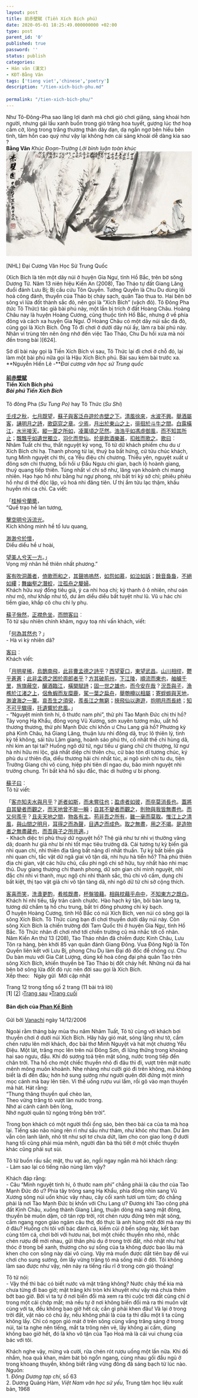 ```yaml
---
layout: post
title: 前赤壁賦 (Tiền Xích Bích phú)
date: 2020-05-01 18:25:49.000000000 +02:00
type: post
parent_id: '0'
published: true
password: ''
status: publish
categories:
- Hán văn (漢文)
- KĐT-Bằng Vân
tags: ['tieng viet','chinese','poetry']
description: "/tien-xich-bich-phu.md"
  
permalink: "/tien-xich-bich-phu/"
---
```


Như Tô-Đông-Pha sao lãng lợi danh mà chơi gió chơi giăng, sảng khoái hơn người, nhưng gái lầu xanh buồn trong gió trăng hoa tuyết, gượng lúc thơ hoạ cầm cờ, lòng trong trắng thương thân dày dạn, dạ ngẩn ngơ bên hiếu bên tình, tâm hồn cao quý như vậy lại không hơn cái sảng khoái dễ dàng kia sao ?  
**Bằng Vân** *Khúc Đoạn-Trường Lời bình luận toàn khúc*   
![Tiền Xích-Bích phú](../assets/xichbichphu.jpg)

[NHL] Đại Cương Văn Học Sử Trung Quốc


(Xích Bích là tên một dãy núi ở huyện Gia Ngư, tỉnh Hồ Bắc, trên bờ sông Dương Tử. Năm 13 niên hiệu Kiến An (2008), Tào Tháo tự đất Giang Lăng đuổi đánh Lưu Bị; Bị cầu cứu Tôn Quyền. Tướng Quyền là Chu Du dùng lối hoả công đánh, thuyền của Tháo bị cháy sạch, quân Tào thua to. Hai bên bờ sông vì lửa đốt thành sắc đỏ, nên gọi là “Xích Bích” (vặch đỏ). Tô Đông Pha (tức Tô Thức) tác giả bài phú này, một lần bị trích ở đất Hoàng Châu. Hoàng Châu nay là huyện Hoàng Cương, cũng thuộc tỉnh Hồ Bắc, nhưng ở về phía đông và cách xa huyện Gia Ngư. Ở Hoàng Châu có một dãy núi sắc đá đỏ, cũng gọi là Xích Bích. Ông Tô đi chơi ở dưới dãy núi ấy, làm ra bài phú này. Nhân vì trùng tên nên ông nhớ đến việc Tào Tháo, Chu Du hồi xưa mà nói đến trong bài )[624].


Sở dĩ bài này gọi là Tiền Xích Bích vì sau, Tô Thức lại đi chơi ở chỗ đó, lại làm một bài phú nữa gọi là Hậu Xích Bích phú. Bài sau kém bài trước xa.  
**Nguyễn Hiến Lê -***Đai cương văn học sử Trung quốc*


<div class="wp-block-group">
<div class="wp-block-group__inner-container"><p></p>
<div class="wp-block-group">
<div class="wp-block-group__inner-container"><p></p>
<h4><strong><a rel="noreferrer noopener" target="_blank" href="https://hvdic.thivien.net/whv/%E5%89%8D">前</a><a rel="noreferrer noopener" target="_blank" href="https://hvdic.thivien.net/whv/%E8%B5%A4">赤</a><a rel="noreferrer noopener" target="_blank" href="https://hvdic.thivien.net/whv/%E5%A3%81">壁</a><a rel="noreferrer noopener" target="_blank" href="https://hvdic.thivien.net/whv/%E8%B3%A6">賦</a>&nbsp;&nbsp;<br>Tiền Xích Bích phú<br><em>Bài phú Tiền Xích Bích</em></strong></h4>
<p></p>
<p></p>
<p>Tô đông Pha (<em>Su Tung Po)</em> hay Tô Thức (<em>Su Shi</em>)</p>
<p></p>
<p></p>
<p><a target="_blank" href="https://hvdic.thivien.net/whv/%E5%A3%AC" rel="noreferrer noopener">壬</a><a target="_blank" href="https://hvdic.thivien.net/whv/%E6%88%8C" rel="noreferrer noopener">戌</a><a target="_blank" href="https://hvdic.thivien.net/whv/%E4%B9%8B" rel="noreferrer noopener">之</a><a target="_blank" href="https://hvdic.thivien.net/whv/%E7%A7%8B" rel="noreferrer noopener">秋</a>，<a target="_blank" href="https://hvdic.thivien.net/whv/%E4%B8%83" rel="noreferrer noopener">七</a><a target="_blank" href="https://hvdic.thivien.net/whv/%E6%9C%88" rel="noreferrer noopener">月</a><a target="_blank" href="https://hvdic.thivien.net/whv/%E6%97%A2" rel="noreferrer noopener">既</a><a target="_blank" href="https://hvdic.thivien.net/whv/%E6%9C%9B" rel="noreferrer noopener">望</a>，<a target="_blank" href="https://hvdic.thivien.net/whv/%E8%98%87" rel="noreferrer noopener">蘇</a><a target="_blank" href="https://hvdic.thivien.net/whv/%E5%AD%90" rel="noreferrer noopener">子</a><a target="_blank" href="https://hvdic.thivien.net/whv/%E8%88%87" rel="noreferrer noopener">與</a><a target="_blank" href="https://hvdic.thivien.net/whv/%E5%AE%A2" rel="noreferrer noopener">客</a><a target="_blank" href="https://hvdic.thivien.net/whv/%E6%B3%9B" rel="noreferrer noopener">泛</a><a target="_blank" href="https://hvdic.thivien.net/whv/%E8%88%9F" rel="noreferrer noopener">舟</a><a target="_blank" href="https://hvdic.thivien.net/whv/%E9%81%8A" rel="noreferrer noopener">遊</a><a target="_blank" href="https://hvdic.thivien.net/whv/%E6%96%BC" rel="noreferrer noopener">於</a><a target="_blank" href="https://hvdic.thivien.net/whv/%E8%B5%A4" rel="noreferrer noopener">赤</a><a target="_blank" href="https://hvdic.thivien.net/whv/%E5%A3%81" rel="noreferrer noopener">壁</a><a target="_blank" href="https://hvdic.thivien.net/whv/%E4%B9%8B" rel="noreferrer noopener">之</a><a target="_blank" href="https://hvdic.thivien.net/whv/%E4%B8%8B" rel="noreferrer noopener">下</a>。<a target="_blank" href="https://hvdic.thivien.net/whv/%E6%B8%85" rel="noreferrer noopener">清</a><a target="_blank" href="https://hvdic.thivien.net/whv/%E9%A2%A8" rel="noreferrer noopener">風</a><a target="_blank" href="https://hvdic.thivien.net/whv/%E5%BE%90" rel="noreferrer noopener">徐</a><a target="_blank" href="https://hvdic.thivien.net/whv/%E4%BE%86" rel="noreferrer noopener">來</a>，<a target="_blank" href="https://hvdic.thivien.net/whv/%E6%B0%B4" rel="noreferrer noopener">水</a><a target="_blank" href="https://hvdic.thivien.net/whv/%E6%B3%A2" rel="noreferrer noopener">波</a><a target="_blank" href="https://hvdic.thivien.net/whv/%E4%B8%8D" rel="noreferrer noopener">不</a><a target="_blank" href="https://hvdic.thivien.net/whv/%E8%88%88" rel="noreferrer noopener">興</a>。<a target="_blank" href="https://hvdic.thivien.net/whv/%E8%88%89" rel="noreferrer noopener">舉</a><a target="_blank" href="https://hvdic.thivien.net/whv/%E9%85%92" rel="noreferrer noopener">酒</a><a target="_blank" href="https://hvdic.thivien.net/whv/%E5%B1%AC" rel="noreferrer noopener">屬</a><a target="_blank" href="https://hvdic.thivien.net/whv/%E5%AE%A2" rel="noreferrer noopener">客</a>，<a target="_blank" href="https://hvdic.thivien.net/whv/%E8%AA%A6" rel="noreferrer noopener">誦</a><a target="_blank" href="https://hvdic.thivien.net/whv/%E6%98%8E" rel="noreferrer noopener">明</a><a target="_blank" href="https://hvdic.thivien.net/whv/%E6%9C%88" rel="noreferrer noopener">月</a><a target="_blank" href="https://hvdic.thivien.net/whv/%E4%B9%8B" rel="noreferrer noopener">之</a><a target="_blank" href="https://hvdic.thivien.net/whv/%E8%A9%A9" rel="noreferrer noopener">詩</a>，<a target="_blank" href="https://hvdic.thivien.net/whv/%E6%AD%8C" rel="noreferrer noopener">歌</a><a target="_blank" href="https://hvdic.thivien.net/whv/%E7%AA%88" rel="noreferrer noopener">窈</a><a target="_blank" href="https://hvdic.thivien.net/whv/%E7%AA%95" rel="noreferrer noopener">窕</a><a target="_blank" href="https://hvdic.thivien.net/whv/%E4%B9%8B" rel="noreferrer noopener">之</a><a target="_blank" href="https://hvdic.thivien.net/whv/%E7%AB%A0" rel="noreferrer noopener">章</a>。<a target="_blank" href="https://hvdic.thivien.net/whv/%E5%B0%91" rel="noreferrer noopener">少</a><a target="_blank" href="https://hvdic.thivien.net/whv/%E7%84%89" rel="noreferrer noopener">焉</a>，<a target="_blank" href="https://hvdic.thivien.net/whv/%E6%9C%88" rel="noreferrer noopener">月</a><a target="_blank" href="https://hvdic.thivien.net/whv/%E5%87%BA" rel="noreferrer noopener">出</a><a target="_blank" href="https://hvdic.thivien.net/whv/%E6%96%BC" rel="noreferrer noopener">於</a><a target="_blank" href="https://hvdic.thivien.net/whv/%E6%9D%B1" rel="noreferrer noopener">東</a><a target="_blank" href="https://hvdic.thivien.net/whv/%E5%B1%B1" rel="noreferrer noopener">山</a><a target="_blank" href="https://hvdic.thivien.net/whv/%E4%B9%8B" rel="noreferrer noopener">之</a><a target="_blank" href="https://hvdic.thivien.net/whv/%E4%B8%8A" rel="noreferrer noopener">上</a>，<a target="_blank" href="https://hvdic.thivien.net/whv/%E5%BE%98" rel="noreferrer noopener">徘</a><a target="_blank" href="https://hvdic.thivien.net/whv/%E5%BE%8A" rel="noreferrer noopener">徊</a><a target="_blank" href="https://hvdic.thivien.net/whv/%E6%96%BC" rel="noreferrer noopener">於</a><a target="_blank" href="https://hvdic.thivien.net/whv/%E6%96%97" rel="noreferrer noopener">斗</a><a target="_blank" href="https://hvdic.thivien.net/whv/%E7%89%9B" rel="noreferrer noopener">牛</a><a target="_blank" href="https://hvdic.thivien.net/whv/%E4%B9%8B" rel="noreferrer noopener">之</a><a target="_blank" href="https://hvdic.thivien.net/whv/%E9%96%93" rel="noreferrer noopener">間</a>。<a target="_blank" href="https://hvdic.thivien.net/whv/%E7%99%BD" rel="noreferrer noopener">白</a><a target="_blank" href="https://hvdic.thivien.net/whv/%E9%9C%B2" rel="noreferrer noopener">露</a><a target="_blank" href="https://hvdic.thivien.net/whv/%E6%A9%AB" rel="noreferrer noopener">橫</a><a target="_blank" href="https://hvdic.thivien.net/whv/%E6%B1%9F" rel="noreferrer noopener">江</a>，<a target="_blank" href="https://hvdic.thivien.net/whv/%E6%B0%B4" rel="noreferrer noopener">水</a><a target="_blank" href="https://hvdic.thivien.net/whv/%E5%85%89" rel="noreferrer noopener">光</a><a target="_blank" href="https://hvdic.thivien.net/whv/%E6%8E%A5" rel="noreferrer noopener">接</a><a target="_blank" href="https://hvdic.thivien.net/whv/%E5%A4%A9" rel="noreferrer noopener">天</a>。<a target="_blank" href="https://hvdic.thivien.net/whv/%E7%B8%B1" rel="noreferrer noopener">縱</a><a target="_blank" href="https://hvdic.thivien.net/whv/%E4%B8%80" rel="noreferrer noopener">一</a><a target="_blank" href="https://hvdic.thivien.net/whv/%E8%91%A6" rel="noreferrer noopener">葦</a><a target="_blank" href="https://hvdic.thivien.net/whv/%E4%B9%8B" rel="noreferrer noopener">之</a><a target="_blank" href="https://hvdic.thivien.net/whv/%E6%89%80" rel="noreferrer noopener">所</a><a target="_blank" href="https://hvdic.thivien.net/whv/%E5%A6%82" rel="noreferrer noopener">如</a>，<a target="_blank" href="https://hvdic.thivien.net/whv/%E5%87%8C" rel="noreferrer noopener">凌</a><a target="_blank" href="https://hvdic.thivien.net/whv/%E8%90%AC" rel="noreferrer noopener">萬</a><a target="_blank" href="https://hvdic.thivien.net/whv/%E9%A0%83" rel="noreferrer noopener">頃</a><a target="_blank" href="https://hvdic.thivien.net/whv/%E4%B9%8B" rel="noreferrer noopener">之</a><a target="_blank" href="https://hvdic.thivien.net/whv/%E8%8C%AB" rel="noreferrer noopener">茫</a><a target="_blank" href="https://hvdic.thivien.net/whv/%E7%84%B6" rel="noreferrer noopener">然</a>。<a target="_blank" href="https://hvdic.thivien.net/whv/%E6%B5%A9" rel="noreferrer noopener">浩</a><a target="_blank" href="https://hvdic.thivien.net/whv/%E6%B5%A9" rel="noreferrer noopener">浩</a><a target="_blank" href="https://hvdic.thivien.net/whv/%E4%B9%8E" rel="noreferrer noopener">乎</a><a target="_blank" href="https://hvdic.thivien.net/whv/%E5%A6%82" rel="noreferrer noopener">如</a><a target="_blank" href="https://hvdic.thivien.net/whv/%E9%A6%AE" rel="noreferrer noopener">馮</a><a target="_blank" href="https://hvdic.thivien.net/whv/%E8%99%9B" rel="noreferrer noopener">虛</a><a target="_blank" href="https://hvdic.thivien.net/whv/%E5%BE%A1" rel="noreferrer noopener">御</a><a target="_blank" href="https://hvdic.thivien.net/whv/%E9%A2%A8" rel="noreferrer noopener">風</a>，<a target="_blank" href="https://hvdic.thivien.net/whv/%E8%80%8C" rel="noreferrer noopener">而</a><a target="_blank" href="https://hvdic.thivien.net/whv/%E4%B8%8D" rel="noreferrer noopener">不</a><a target="_blank" href="https://hvdic.thivien.net/whv/%E7%9F%A5" rel="noreferrer noopener">知</a><a target="_blank" href="https://hvdic.thivien.net/whv/%E5%85%B6" rel="noreferrer noopener">其</a><a target="_blank" href="https://hvdic.thivien.net/whv/%E6%89%80" rel="noreferrer noopener">所</a><a target="_blank" href="https://hvdic.thivien.net/whv/%E6%AD%A2" rel="noreferrer noopener">止</a>；<a target="_blank" href="https://hvdic.thivien.net/whv/%E9%A3%84" rel="noreferrer noopener">飄</a><a target="_blank" href="https://hvdic.thivien.net/whv/%E9%A3%84" rel="noreferrer noopener">飄</a><a target="_blank" href="https://hvdic.thivien.net/whv/%E4%B9%8E" rel="noreferrer noopener">乎</a><a target="_blank" href="https://hvdic.thivien.net/whv/%E5%A6%82" rel="noreferrer noopener">如</a><a target="_blank" href="https://hvdic.thivien.net/whv/%E9%81%BA" rel="noreferrer noopener">遺</a><a target="_blank" href="https://hvdic.thivien.net/whv/%E4%B8%96" rel="noreferrer noopener">世</a><a target="_blank" href="https://hvdic.thivien.net/whv/%E7%8D%A8" rel="noreferrer noopener">獨</a><a target="_blank" href="https://hvdic.thivien.net/whv/%E7%AB%8B" rel="noreferrer noopener">立</a>，<a target="_blank" href="https://hvdic.thivien.net/whv/%E7%BE%BD" rel="noreferrer noopener">羽</a><a target="_blank" href="https://hvdic.thivien.net/whv/%E5%8C%96" rel="noreferrer noopener">化</a><a target="_blank" href="https://hvdic.thivien.net/whv/%E8%80%8C" rel="noreferrer noopener">而</a><a target="_blank" href="https://hvdic.thivien.net/whv/%E7%99%BB" rel="noreferrer noopener">登</a><a target="_blank" href="https://hvdic.thivien.net/whv/%E4%BB%99" rel="noreferrer noopener">仙</a>。<a target="_blank" href="https://hvdic.thivien.net/whv/%E6%96%BC" rel="noreferrer noopener">於</a><a target="_blank" href="https://hvdic.thivien.net/whv/%E6%98%AF" rel="noreferrer noopener">是</a><a target="_blank" href="https://hvdic.thivien.net/whv/%E9%A3%B2" rel="noreferrer noopener">飲</a><a target="_blank" href="https://hvdic.thivien.net/whv/%E9%85%92" rel="noreferrer noopener">酒</a><a target="_blank" href="https://hvdic.thivien.net/whv/%E6%A8%82" rel="noreferrer noopener">樂</a><a target="_blank" href="https://hvdic.thivien.net/whv/%E7%94%9A" rel="noreferrer noopener">甚</a>，<a target="_blank" href="https://hvdic.thivien.net/whv/%E6%89%A3" rel="noreferrer noopener">扣</a><a target="_blank" href="https://hvdic.thivien.net/whv/%E8%88%B7" rel="noreferrer noopener">舷</a><a target="_blank" href="https://hvdic.thivien.net/whv/%E8%80%8C" rel="noreferrer noopener">而</a><a target="_blank" href="https://hvdic.thivien.net/whv/%E6%AD%8C" rel="noreferrer noopener">歌</a><a target="_blank" href="https://hvdic.thivien.net/whv/%E4%B9%8B" rel="noreferrer noopener">之</a>。<a target="_blank" href="https://hvdic.thivien.net/whv/%E6%AD%8C" rel="noreferrer noopener">歌</a><a target="_blank" href="https://hvdic.thivien.net/whv/%E6%9B%B0" rel="noreferrer noopener">曰</a>︰<br>Nhâm Tuất chi thu, thất nguyệt ký vọng, Tô tử dữ khách phiếm chu du ư Xích Bích chi hạ. Thanh phong từ lai, thuỷ ba bất hứng, cử tửu chúc khách, tụng&nbsp;Minh nguyệt chi thi, ca Yểu điệu chi chương. Thiểu yên, nguyệt xuất ư đông sơn chi thượng, bồi hồi ư Đẩu Ngưu chi gian, bạch lộ hoành giang, thuỷ quang tiếp thiên. Túng nhất vĩ chi sở như, lăng vạn khoảnh chi mang nhiên. Hạo hạo hồ như bằng hư ngự phong, nhi bất tri kỳ sở chỉ; phiêu phiêu hồ như di thế độc lập, vũ hoá nhi đăng tiên. Ư thị ẩm tửu lạc thậm, khấu huyền nhi ca chi. Ca viết:</p>
<p></p>
<p></p>
<p>「<a target="_blank" href="https://hvdic.thivien.net/whv/%E6%A1%82" rel="noreferrer noopener">桂</a><a target="_blank" href="https://hvdic.thivien.net/whv/%E6%A3%B9" rel="noreferrer noopener">棹</a><a target="_blank" href="https://hvdic.thivien.net/whv/%E5%85%AE" rel="noreferrer noopener">兮</a><a target="_blank" href="https://hvdic.thivien.net/whv/%E8%98%AD" rel="noreferrer noopener">蘭</a><a target="_blank" href="https://hvdic.thivien.net/whv/%E6%A7%B3" rel="noreferrer noopener">槳</a>，<br>“Quế trạo hề lan tương,</p>
<p></p>
<p></p>
<p><a target="_blank" href="https://hvdic.thivien.net/whv/%E6%93%8A" rel="noreferrer noopener">擊</a><a target="_blank" href="https://hvdic.thivien.net/whv/%E7%A9%BA" rel="noreferrer noopener">空</a><a target="_blank" href="https://hvdic.thivien.net/whv/%E6%98%8E" rel="noreferrer noopener">明</a><a target="_blank" href="https://hvdic.thivien.net/whv/%E5%85%AE" rel="noreferrer noopener">兮</a><a target="_blank" href="https://hvdic.thivien.net/whv/%E6%B3%9D" rel="noreferrer noopener">泝</a><a target="_blank" href="https://hvdic.thivien.net/whv/%E6%B5%81" rel="noreferrer noopener">流</a><a target="_blank" href="https://hvdic.thivien.net/whv/%E5%85%89" rel="noreferrer noopener">光</a>。<br>Kích không minh hề tố lưu quang,</p>
<p></p>
<p></p>
<p><a target="_blank" href="https://hvdic.thivien.net/whv/%E6%B8%BA" rel="noreferrer noopener">渺</a><a target="_blank" href="https://hvdic.thivien.net/whv/%E6%B8%BA" rel="noreferrer noopener">渺</a><a target="_blank" href="https://hvdic.thivien.net/whv/%E5%85%AE" rel="noreferrer noopener">兮</a><a target="_blank" href="https://hvdic.thivien.net/whv/%E6%96%BC" rel="noreferrer noopener">於</a><a target="_blank" href="https://hvdic.thivien.net/whv/%E6%87%B7" rel="noreferrer noopener">懷</a>，<br>Diểu diểu hề ư hoài,</p>
<p></p>
<p></p>
<p><a target="_blank" href="https://hvdic.thivien.net/whv/%E6%9C%9B" rel="noreferrer noopener">望</a><a target="_blank" href="https://hvdic.thivien.net/whv/%E7%BE%8E" rel="noreferrer noopener">美</a><a target="_blank" href="https://hvdic.thivien.net/whv/%E4%BA%BA" rel="noreferrer noopener">人</a><a target="_blank" href="https://hvdic.thivien.net/whv/%E5%85%AE" rel="noreferrer noopener">兮</a><a target="_blank" href="https://hvdic.thivien.net/whv/%E5%A4%A9" rel="noreferrer noopener">天</a><a target="_blank" href="https://hvdic.thivien.net/whv/%E4%B8%80" rel="noreferrer noopener">一</a><a target="_blank" href="https://hvdic.thivien.net/whv/%E6%96%B9" rel="noreferrer noopener">方</a>。」<br>Vọng&nbsp;mỹ nhân&nbsp;hề thiên nhất phương.”</p>
<p></p>
<p></p>
<p><a target="_blank" href="https://hvdic.thivien.net/whv/%E5%AE%A2" rel="noreferrer noopener">客</a><a target="_blank" href="https://hvdic.thivien.net/whv/%E6%9C%89" rel="noreferrer noopener">有</a><a target="_blank" href="https://hvdic.thivien.net/whv/%E5%90%B9" rel="noreferrer noopener">吹</a><a target="_blank" href="https://hvdic.thivien.net/whv/%E6%B4%9E" rel="noreferrer noopener">洞</a><a target="_blank" href="https://hvdic.thivien.net/whv/%E8%95%AD" rel="noreferrer noopener">蕭</a><a target="_blank" href="https://hvdic.thivien.net/whv/%E8%80%85" rel="noreferrer noopener">者</a>，<a target="_blank" href="https://hvdic.thivien.net/whv/%E5%80%9A" rel="noreferrer noopener">倚</a><a target="_blank" href="https://hvdic.thivien.net/whv/%E6%AD%8C" rel="noreferrer noopener">歌</a><a target="_blank" href="https://hvdic.thivien.net/whv/%E8%80%8C" rel="noreferrer noopener">而</a><a target="_blank" href="https://hvdic.thivien.net/whv/%E5%92%8C" rel="noreferrer noopener">和</a><a target="_blank" href="https://hvdic.thivien.net/whv/%E4%B9%8B" rel="noreferrer noopener">之</a>，<a target="_blank" href="https://hvdic.thivien.net/whv/%E5%85%B6" rel="noreferrer noopener">其</a><a target="_blank" href="https://hvdic.thivien.net/whv/%E8%81%B2" rel="noreferrer noopener">聲</a><a target="_blank" href="https://hvdic.thivien.net/whv/%E5%97%9A" rel="noreferrer noopener">嗚</a><a target="_blank" href="https://hvdic.thivien.net/whv/%E5%97%9A" rel="noreferrer noopener">嗚</a><a target="_blank" href="https://hvdic.thivien.net/whv/%E7%84%B6" rel="noreferrer noopener">然</a>，<a target="_blank" href="https://hvdic.thivien.net/whv/%E5%A6%82" rel="noreferrer noopener">如</a><a target="_blank" href="https://hvdic.thivien.net/whv/%E6%80%A8" rel="noreferrer noopener">怨</a><a target="_blank" href="https://hvdic.thivien.net/whv/%E5%A6%82" rel="noreferrer noopener">如</a><a target="_blank" href="https://hvdic.thivien.net/whv/%E6%85%95" rel="noreferrer noopener">慕</a>，<a target="_blank" href="https://hvdic.thivien.net/whv/%E5%A6%82" rel="noreferrer noopener">如</a><a target="_blank" href="https://hvdic.thivien.net/whv/%E6%B3%A3" rel="noreferrer noopener">泣</a><a target="_blank" href="https://hvdic.thivien.net/whv/%E5%A6%82" rel="noreferrer noopener">如</a><a target="_blank" href="https://hvdic.thivien.net/whv/%E8%A8%B4" rel="noreferrer noopener">訴</a>；<a target="_blank" href="https://hvdic.thivien.net/whv/%E9%A4%98" rel="noreferrer noopener">餘</a><a target="_blank" href="https://hvdic.thivien.net/whv/%E9%9F%B3" rel="noreferrer noopener">音</a><a target="_blank" href="https://hvdic.thivien.net/whv/%E8%A3%8A" rel="noreferrer noopener">裊</a><a target="_blank" href="https://hvdic.thivien.net/whv/%E8%A3%8A" rel="noreferrer noopener">裊</a>，<a target="_blank" href="https://hvdic.thivien.net/whv/%E4%B8%8D" rel="noreferrer noopener">不</a><a target="_blank" href="https://hvdic.thivien.net/whv/%E7%B5%95" rel="noreferrer noopener">絕</a><a target="_blank" href="https://hvdic.thivien.net/whv/%E5%A6%82" rel="noreferrer noopener">如</a><a target="_blank" href="https://hvdic.thivien.net/whv/%E7%B8%B7" rel="noreferrer noopener">縷</a>；<a target="_blank" href="https://hvdic.thivien.net/whv/%E8%88%9E" rel="noreferrer noopener">舞</a><a target="_blank" href="https://hvdic.thivien.net/whv/%E5%B9%BD" rel="noreferrer noopener">幽</a><a target="_blank" href="https://hvdic.thivien.net/whv/%E5%A3%91" rel="noreferrer noopener">壑</a><a target="_blank" href="https://hvdic.thivien.net/whv/%E4%B9%8B" rel="noreferrer noopener">之</a><a target="_blank" href="https://hvdic.thivien.net/whv/%E6%BD%9B" rel="noreferrer noopener">潛</a><a target="_blank" href="https://hvdic.thivien.net/whv/%E8%9B%9F" rel="noreferrer noopener">蛟</a>，<a target="_blank" href="https://hvdic.thivien.net/whv/%E6%B3%A3" rel="noreferrer noopener">泣</a><a target="_blank" href="https://hvdic.thivien.net/whv/%E5%AD%A4" rel="noreferrer noopener">孤</a><a target="_blank" href="https://hvdic.thivien.net/whv/%E8%88%9F" rel="noreferrer noopener">舟</a><a target="_blank" href="https://hvdic.thivien.net/whv/%E4%B9%8B" rel="noreferrer noopener">之</a><a target="_blank" href="https://hvdic.thivien.net/whv/%E5%AB%A0" rel="noreferrer noopener">嫠</a><a target="_blank" href="https://hvdic.thivien.net/whv/%E5%A9%A6" rel="noreferrer noopener">婦</a>。<br>Khách hữu xuý đổng tiêu giả, ỷ ca nhi hoạ chi; kỳ thanh ô ô nhiên, như oán như mộ, như khấp như tố, dư âm diểu diểu bất tuyệt như lũ. Vũ u hác chi tiềm giao, khấp cô chu chi ly phụ.</p>
<p></p>
<p></p>
<p><a target="_blank" href="https://hvdic.thivien.net/whv/%E8%98%87" rel="noreferrer noopener">蘇</a><a target="_blank" href="https://hvdic.thivien.net/whv/%E5%AD%90" rel="noreferrer noopener">子</a><a target="_blank" href="https://hvdic.thivien.net/whv/%E6%84%80" rel="noreferrer noopener">愀</a><a target="_blank" href="https://hvdic.thivien.net/whv/%E7%84%B6" rel="noreferrer noopener">然</a>，<a target="_blank" href="https://hvdic.thivien.net/whv/%E6%AD%A3" rel="noreferrer noopener">正</a><a target="_blank" href="https://hvdic.thivien.net/whv/%E8%A5%9F" rel="noreferrer noopener">襟</a><a target="_blank" href="https://hvdic.thivien.net/whv/%E5%8D%B1" rel="noreferrer noopener">危</a><a target="_blank" href="https://hvdic.thivien.net/whv/%E5%9D%90" rel="noreferrer noopener">坐</a>，<a target="_blank" href="https://hvdic.thivien.net/whv/%E8%80%8C" rel="noreferrer noopener">而</a><a target="_blank" href="https://hvdic.thivien.net/whv/%E5%95%8F" rel="noreferrer noopener">問</a><a target="_blank" href="https://hvdic.thivien.net/whv/%E5%AE%A2" rel="noreferrer noopener">客</a><a target="_blank" href="https://hvdic.thivien.net/whv/%E6%9B%B0" rel="noreferrer noopener">曰</a>︰<br>Tô tử sậu nhiên chính khâm, nguy toạ nhi vấn khách, viết:</p>
<p></p>
<p></p>
<p>「<a target="_blank" href="https://hvdic.thivien.net/whv/%E4%BD%95" rel="noreferrer noopener">何</a><a target="_blank" href="https://hvdic.thivien.net/whv/%E7%82%BA" rel="noreferrer noopener">為</a><a target="_blank" href="https://hvdic.thivien.net/whv/%E5%85%B6" rel="noreferrer noopener">其</a><a target="_blank" href="https://hvdic.thivien.net/whv/%E7%84%B6" rel="noreferrer noopener">然</a><a target="_blank" href="https://hvdic.thivien.net/whv/%E4%B9%9F" rel="noreferrer noopener">也</a>？」<br>- Hà vi kỳ nhiên dã?</p>
<p></p>
<p></p>
<p><a target="_blank" href="https://hvdic.thivien.net/whv/%E5%AE%A2" rel="noreferrer noopener">客</a><a target="_blank" href="https://hvdic.thivien.net/whv/%E6%9B%B0" rel="noreferrer noopener">曰</a>︰<br>Khách viết:</p>
<p></p>
<p></p>
<p>「<a target="_blank" href="https://hvdic.thivien.net/whv/%E6%9C%88" rel="noreferrer noopener">月</a><a target="_blank" href="https://hvdic.thivien.net/whv/%E6%98%8E" rel="noreferrer noopener">明</a><a target="_blank" href="https://hvdic.thivien.net/whv/%E6%98%9F" rel="noreferrer noopener">星</a><a target="_blank" href="https://hvdic.thivien.net/whv/%E7%A8%80" rel="noreferrer noopener">稀</a>，<a target="_blank" href="https://hvdic.thivien.net/whv/%E7%83%8F" rel="noreferrer noopener">烏</a><a target="_blank" href="https://hvdic.thivien.net/whv/%E9%B5%B2" rel="noreferrer noopener">鵲</a><a target="_blank" href="https://hvdic.thivien.net/whv/%E5%8D%97" rel="noreferrer noopener">南</a><a target="_blank" href="https://hvdic.thivien.net/whv/%E9%A3%9B" rel="noreferrer noopener">飛</a>，<a target="_blank" href="https://hvdic.thivien.net/whv/%E6%AD%A4" rel="noreferrer noopener">此</a><a target="_blank" href="https://hvdic.thivien.net/whv/%E9%9D%9E" rel="noreferrer noopener">非</a><a target="_blank" href="https://hvdic.thivien.net/whv/%E6%9B%B9" rel="noreferrer noopener">曹</a><a target="_blank" href="https://hvdic.thivien.net/whv/%E5%AD%9F" rel="noreferrer noopener">孟</a><a target="_blank" href="https://hvdic.thivien.net/whv/%E5%BE%B7" rel="noreferrer noopener">德</a><a target="_blank" href="https://hvdic.thivien.net/whv/%E4%B9%8B" rel="noreferrer noopener">之</a><a target="_blank" href="https://hvdic.thivien.net/whv/%E8%A9%A9" rel="noreferrer noopener">詩</a><a target="_blank" href="https://hvdic.thivien.net/whv/%E4%B9%8E" rel="noreferrer noopener">乎</a>？<a target="_blank" href="https://hvdic.thivien.net/whv/%E8%A5%BF" rel="noreferrer noopener">西</a><a target="_blank" href="https://hvdic.thivien.net/whv/%E6%9C%9B" rel="noreferrer noopener">望</a><a target="_blank" href="https://hvdic.thivien.net/whv/%E5%A4%8F" rel="noreferrer noopener">夏</a><a target="_blank" href="https://hvdic.thivien.net/whv/%E5%8F%A3" rel="noreferrer noopener">口</a>，<a target="_blank" href="https://hvdic.thivien.net/whv/%E6%9D%B1" rel="noreferrer noopener">東</a><a target="_blank" href="https://hvdic.thivien.net/whv/%E6%9C%9B" rel="noreferrer noopener">望</a><a target="_blank" href="https://hvdic.thivien.net/whv/%E6%AD%A6" rel="noreferrer noopener">武</a><a target="_blank" href="https://hvdic.thivien.net/whv/%E6%98%8C" rel="noreferrer noopener">昌</a>。<a target="_blank" href="https://hvdic.thivien.net/whv/%E5%B1%B1" rel="noreferrer noopener">山</a><a target="_blank" href="https://hvdic.thivien.net/whv/%E5%B7%9D" rel="noreferrer noopener">川</a><a target="_blank" href="https://hvdic.thivien.net/whv/%E7%9B%B8" rel="noreferrer noopener">相</a><a target="_blank" href="https://hvdic.thivien.net/whv/%E7%BC%AA" rel="noreferrer noopener">缪</a>，<a target="_blank" href="https://hvdic.thivien.net/whv/%E9%AC%B1" rel="noreferrer noopener">鬱</a><a target="_blank" href="https://hvdic.thivien.net/whv/%E4%B9%8E" rel="noreferrer noopener">乎</a><a target="_blank" href="https://hvdic.thivien.net/whv/%E8%92%BC" rel="noreferrer noopener">蒼</a><a target="_blank" href="https://hvdic.thivien.net/whv/%E8%92%BC" rel="noreferrer noopener">蒼</a>；<a target="_blank" href="https://hvdic.thivien.net/whv/%E6%AD%A4" rel="noreferrer noopener">此</a><a target="_blank" href="https://hvdic.thivien.net/whv/%E9%9D%9E" rel="noreferrer noopener">非</a><a target="_blank" href="https://hvdic.thivien.net/whv/%E5%AD%9F" rel="noreferrer noopener">孟</a><a target="_blank" href="https://hvdic.thivien.net/whv/%E5%BE%B7" rel="noreferrer noopener">德</a><a target="_blank" href="https://hvdic.thivien.net/whv/%E4%B9%8B" rel="noreferrer noopener">之</a><a target="_blank" href="https://hvdic.thivien.net/whv/%E5%9B%B0" rel="noreferrer noopener">困</a><a target="_blank" href="https://hvdic.thivien.net/whv/%E6%96%BC" rel="noreferrer noopener">於</a><a target="_blank" href="https://hvdic.thivien.net/whv/%E5%91%A8" rel="noreferrer noopener">周</a><a target="_blank" href="https://hvdic.thivien.net/whv/%E9%83%8E" rel="noreferrer noopener">郎</a><a target="_blank" href="https://hvdic.thivien.net/whv/%E8%80%85" rel="noreferrer noopener">者</a><a target="_blank" href="https://hvdic.thivien.net/whv/%E4%B9%8E" rel="noreferrer noopener">乎</a>？<a target="_blank" href="https://hvdic.thivien.net/whv/%E6%96%B9" rel="noreferrer noopener">方</a><a target="_blank" href="https://hvdic.thivien.net/whv/%E5%85%B6" rel="noreferrer noopener">其</a><a target="_blank" href="https://hvdic.thivien.net/whv/%E7%A0%B4" rel="noreferrer noopener">破</a><a target="_blank" href="https://hvdic.thivien.net/whv/%E8%8D%8A" rel="noreferrer noopener">荊</a><a target="_blank" href="https://hvdic.thivien.net/whv/%E5%B7%9E" rel="noreferrer noopener">州</a>，<a target="_blank" href="https://hvdic.thivien.net/whv/%E4%B8%8B" rel="noreferrer noopener">下</a><a target="_blank" href="https://hvdic.thivien.net/whv/%E6%B1%9F" rel="noreferrer noopener">江</a><a target="_blank" href="https://hvdic.thivien.net/whv/%E9%99%B5" rel="noreferrer noopener">陵</a>，<a target="_blank" href="https://hvdic.thivien.net/whv/%E9%A0%86" rel="noreferrer noopener">順</a><a target="_blank" href="https://hvdic.thivien.net/whv/%E6%B5%81" rel="noreferrer noopener">流</a><a target="_blank" href="https://hvdic.thivien.net/whv/%E8%80%8C" rel="noreferrer noopener">而</a><a target="_blank" href="https://hvdic.thivien.net/whv/%E6%9D%B1" rel="noreferrer noopener">東</a><a target="_blank" href="https://hvdic.thivien.net/whv/%E4%B9%9F" rel="noreferrer noopener">也</a>，<a target="_blank" href="https://hvdic.thivien.net/whv/%E8%88%B3" rel="noreferrer noopener">舳</a><a target="_blank" href="https://hvdic.thivien.net/whv/%E8%89%AB" rel="noreferrer noopener">艫</a><a target="_blank" href="https://hvdic.thivien.net/whv/%E5%8D%83" rel="noreferrer noopener">千</a><a target="_blank" href="https://hvdic.thivien.net/whv/%E9%87%8C" rel="noreferrer noopener">里</a>，<a target="_blank" href="https://hvdic.thivien.net/whv/%E6%97%8C" rel="noreferrer noopener">旌</a><a target="_blank" href="https://hvdic.thivien.net/whv/%E6%97%97" rel="noreferrer noopener">旗</a><a target="_blank" href="https://hvdic.thivien.net/whv/%E8%94%BD" rel="noreferrer noopener">蔽</a><a target="_blank" href="https://hvdic.thivien.net/whv/%E7%A9%BA" rel="noreferrer noopener">空</a>，<a target="_blank" href="https://hvdic.thivien.net/whv/%E9%87%83" rel="noreferrer noopener">釃</a><a target="_blank" href="https://hvdic.thivien.net/whv/%E9%85%92" rel="noreferrer noopener">酒</a><a target="_blank" href="https://hvdic.thivien.net/whv/%E8%87%A8" rel="noreferrer noopener">臨</a><a target="_blank" href="https://hvdic.thivien.net/whv/%E6%B1%9F" rel="noreferrer noopener">江</a>，<a target="_blank" href="https://hvdic.thivien.net/whv/%E6%A9%AB" rel="noreferrer noopener">橫</a><a target="_blank" href="https://hvdic.thivien.net/whv/%E6%A7%8A" rel="noreferrer noopener">槊</a><a target="_blank" href="https://hvdic.thivien.net/whv/%E8%B3%A6" rel="noreferrer noopener">賦</a><a target="_blank" href="https://hvdic.thivien.net/whv/%E8%A9%A9" rel="noreferrer noopener">詩</a>；<a target="_blank" href="https://hvdic.thivien.net/whv/%E5%9B%BA" rel="noreferrer noopener">固</a><a target="_blank" href="https://hvdic.thivien.net/whv/%E4%B8%80" rel="noreferrer noopener">一</a><a target="_blank" href="https://hvdic.thivien.net/whv/%E4%B8%96" rel="noreferrer noopener">世</a><a target="_blank" href="https://hvdic.thivien.net/whv/%E4%B9%8B" rel="noreferrer noopener">之</a><a target="_blank" href="https://hvdic.thivien.net/whv/%E9%9B%84" rel="noreferrer noopener">雄</a><a target="_blank" href="https://hvdic.thivien.net/whv/%E4%B9%9F" rel="noreferrer noopener">也</a>，<a target="_blank" href="https://hvdic.thivien.net/whv/%E8%80%8C" rel="noreferrer noopener">而</a><a target="_blank" href="https://hvdic.thivien.net/whv/%E4%BB%8A" rel="noreferrer noopener">今</a><a target="_blank" href="https://hvdic.thivien.net/whv/%E5%AE%89" rel="noreferrer noopener">安</a><a target="_blank" href="https://hvdic.thivien.net/whv/%E5%9C%A8" rel="noreferrer noopener">在</a><a target="_blank" href="https://hvdic.thivien.net/whv/%E5%93%89" rel="noreferrer noopener">哉</a>？<a target="_blank" href="https://hvdic.thivien.net/whv/%E6%B3%81" rel="noreferrer noopener">況</a><a target="_blank" href="https://hvdic.thivien.net/whv/%E5%90%BE" rel="noreferrer noopener">吾</a><a target="_blank" href="https://hvdic.thivien.net/whv/%E8%88%87" rel="noreferrer noopener">與</a><a target="_blank" href="https://hvdic.thivien.net/whv/%E5%AD%90" rel="noreferrer noopener">子</a>，<a target="_blank" href="https://hvdic.thivien.net/whv/%E6%BC%81" rel="noreferrer noopener">漁</a><a target="_blank" href="https://hvdic.thivien.net/whv/%E6%A8%B5" rel="noreferrer noopener">樵</a><a target="_blank" href="https://hvdic.thivien.net/whv/%E6%96%BC" rel="noreferrer noopener">於</a><a target="_blank" href="https://hvdic.thivien.net/whv/%E6%B1%9F" rel="noreferrer noopener">江</a><a target="_blank" href="https://hvdic.thivien.net/whv/%E6%B8%9A" rel="noreferrer noopener">渚</a><a target="_blank" href="https://hvdic.thivien.net/whv/%E4%B9%8B" rel="noreferrer noopener">之</a><a target="_blank" href="https://hvdic.thivien.net/whv/%E4%B8%8A" rel="noreferrer noopener">上</a>，<a target="_blank" href="https://hvdic.thivien.net/whv/%E4%BE%B6" rel="noreferrer noopener">侶</a><a target="_blank" href="https://hvdic.thivien.net/whv/%E9%AD%9A" rel="noreferrer noopener">魚</a><a target="_blank" href="https://hvdic.thivien.net/whv/%E8%9D%A6" rel="noreferrer noopener">蝦</a><a target="_blank" href="https://hvdic.thivien.net/whv/%E8%80%8C" rel="noreferrer noopener">而</a><a target="_blank" href="https://hvdic.thivien.net/whv/%E5%8F%8B" rel="noreferrer noopener">友</a><a target="_blank" href="https://hvdic.thivien.net/whv/%E7%B3%9C" rel="noreferrer noopener">糜</a><a target="_blank" href="https://hvdic.thivien.net/whv/%E9%B9%BF" rel="noreferrer noopener">鹿</a>，<a target="_blank" href="https://hvdic.thivien.net/whv/%E9%A7%95" rel="noreferrer noopener">駕</a><a target="_blank" href="https://hvdic.thivien.net/whv/%E4%B8%80" rel="noreferrer noopener">一</a><a target="_blank" href="https://hvdic.thivien.net/whv/%E8%91%89" rel="noreferrer noopener">葉</a><a target="_blank" href="https://hvdic.thivien.net/whv/%E4%B9%8B" rel="noreferrer noopener">之</a><a target="_blank" href="https://hvdic.thivien.net/whv/%E6%89%81" rel="noreferrer noopener">扁</a><a target="_blank" href="https://hvdic.thivien.net/whv/%E8%88%9F" rel="noreferrer noopener">舟</a>，<a target="_blank" href="https://hvdic.thivien.net/whv/%E8%88%89" rel="noreferrer noopener">舉</a><a target="_blank" href="https://hvdic.thivien.net/whv/%E5%8C%8F" rel="noreferrer noopener">匏</a><a target="_blank" href="https://hvdic.thivien.net/whv/%E6%A8%BD" rel="noreferrer noopener">樽</a><a target="_blank" href="https://hvdic.thivien.net/whv/%E4%BB%A5" rel="noreferrer noopener">以</a><a target="_blank" href="https://hvdic.thivien.net/whv/%E7%9B%B8" rel="noreferrer noopener">相</a><a target="_blank" href="https://hvdic.thivien.net/whv/%E5%B1%AC" rel="noreferrer noopener">屬</a>；<a target="_blank" href="https://hvdic.thivien.net/whv/%E5%AF%84" rel="noreferrer noopener">寄</a><a target="_blank" href="https://hvdic.thivien.net/whv/%E8%9C%89" rel="noreferrer noopener">蜉</a><a target="_blank" href="https://hvdic.thivien.net/whv/%E8%9D%A3" rel="noreferrer noopener">蝣</a><a target="_blank" href="https://hvdic.thivien.net/whv/%E8%88%87" rel="noreferrer noopener">與</a><a target="_blank" href="https://hvdic.thivien.net/whv/%E5%A4%A9" rel="noreferrer noopener">天</a><a target="_blank" href="https://hvdic.thivien.net/whv/%E5%9C%B0" rel="noreferrer noopener">地</a>，<a target="_blank" href="https://hvdic.thivien.net/whv/%E6%B8%BA" rel="noreferrer noopener">渺</a><a target="_blank" href="https://hvdic.thivien.net/whv/%E6%BB%84" rel="noreferrer noopener">滄</a><a target="_blank" href="https://hvdic.thivien.net/whv/%E6%B5%B7" rel="noreferrer noopener">海</a><a target="_blank" href="https://hvdic.thivien.net/whv/%E4%B9%8B" rel="noreferrer noopener">之</a><a target="_blank" href="https://hvdic.thivien.net/whv/%E4%B8%80" rel="noreferrer noopener">一</a><a target="_blank" href="https://hvdic.thivien.net/whv/%E7%B2%9F" rel="noreferrer noopener">粟</a>。<a target="_blank" href="https://hvdic.thivien.net/whv/%E5%93%80" rel="noreferrer noopener">哀</a><a target="_blank" href="https://hvdic.thivien.net/whv/%E5%90%BE" rel="noreferrer noopener">吾</a><a target="_blank" href="https://hvdic.thivien.net/whv/%E7%94%9F" rel="noreferrer noopener">生</a><a target="_blank" href="https://hvdic.thivien.net/whv/%E4%B9%8B" rel="noreferrer noopener">之</a><a target="_blank" href="https://hvdic.thivien.net/whv/%E9%A0%88" rel="noreferrer noopener">須</a><a target="_blank" href="https://hvdic.thivien.net/whv/%E8%87%BE" rel="noreferrer noopener">臾</a>，<a target="_blank" href="https://hvdic.thivien.net/whv/%E7%BE%A8" rel="noreferrer noopener">羨</a><a target="_blank" href="https://hvdic.thivien.net/whv/%E9%95%B7" rel="noreferrer noopener">長</a><a target="_blank" href="https://hvdic.thivien.net/whv/%E6%B1%9F" rel="noreferrer noopener">江</a><a target="_blank" href="https://hvdic.thivien.net/whv/%E4%B9%8B" rel="noreferrer noopener">之</a><a target="_blank" href="https://hvdic.thivien.net/whv/%E7%84%A1" rel="noreferrer noopener">無</a><a target="_blank" href="https://hvdic.thivien.net/whv/%E7%AA%AE" rel="noreferrer noopener">窮</a>；<a target="_blank" href="https://hvdic.thivien.net/whv/%E6%8C%BE" rel="noreferrer noopener">挾</a><a target="_blank" href="https://hvdic.thivien.net/whv/%E9%A3%9B" rel="noreferrer noopener">飛</a><a target="_blank" href="https://hvdic.thivien.net/whv/%E4%BB%99" rel="noreferrer noopener">仙</a><a target="_blank" href="https://hvdic.thivien.net/whv/%E4%BB%A5" rel="noreferrer noopener">以</a><a target="_blank" href="https://hvdic.thivien.net/whv/%E9%81%A8" rel="noreferrer noopener">遨</a><a target="_blank" href="https://hvdic.thivien.net/whv/%E9%81%8A" rel="noreferrer noopener">遊</a>，<a target="_blank" href="https://hvdic.thivien.net/whv/%E6%8A%B1" rel="noreferrer noopener">抱</a><a target="_blank" href="https://hvdic.thivien.net/whv/%E6%98%8E" rel="noreferrer noopener">明</a><a target="_blank" href="https://hvdic.thivien.net/whv/%E6%9C%88" rel="noreferrer noopener">月</a><a target="_blank" href="https://hvdic.thivien.net/whv/%E8%80%8C" rel="noreferrer noopener">而</a><a target="_blank" href="https://hvdic.thivien.net/whv/%E9%95%B7" rel="noreferrer noopener">長</a><a target="_blank" href="https://hvdic.thivien.net/whv/%E7%B5%82" rel="noreferrer noopener">終</a>；<a target="_blank" href="https://hvdic.thivien.net/whv/%E7%9F%A5" rel="noreferrer noopener">知</a><a target="_blank" href="https://hvdic.thivien.net/whv/%E4%B8%8D" rel="noreferrer noopener">不</a><a target="_blank" href="https://hvdic.thivien.net/whv/%E5%8F%AF" rel="noreferrer noopener">可</a><a target="_blank" href="https://hvdic.thivien.net/whv/%E4%B9%8E" rel="noreferrer noopener">乎</a><a target="_blank" href="https://hvdic.thivien.net/whv/%E9%A9%9F" rel="noreferrer noopener">驟</a><a target="_blank" href="https://hvdic.thivien.net/whv/%E5%BE%97" rel="noreferrer noopener">得</a>，<a target="_blank" href="https://hvdic.thivien.net/whv/%E6%89%98" rel="noreferrer noopener">托</a><a target="_blank" href="https://hvdic.thivien.net/whv/%E9%81%BA" rel="noreferrer noopener">遺</a><a target="_blank" href="https://hvdic.thivien.net/whv/%E9%9F%BF" rel="noreferrer noopener">響</a><a target="_blank" href="https://hvdic.thivien.net/whv/%E6%96%BC" rel="noreferrer noopener">於</a><a target="_blank" href="https://hvdic.thivien.net/whv/%E6%82%B2" rel="noreferrer noopener">悲</a><a target="_blank" href="https://hvdic.thivien.net/whv/%E9%A2%A8" rel="noreferrer noopener">風</a>。」<br>- “Nguyệt minh tinh hi, ô thước nam phi”, thử phi&nbsp;Tào Mạnh Đức&nbsp;chi thi hồ? Tây vọng&nbsp;Hạ Khẩu, đông vọng&nbsp;Vũ Xương, sơn xuyên tương mâu, uất hồ thương thương, thử phi Mạnh Đức chi khốn ư Chu Lang giả hồ? Phương kỳ phá&nbsp;Kinh Châu, há&nbsp;Giang Lăng, thuận lưu nhi đông dã, trục lô thiên lý, tinh kỳ tế không, sái tửu Lâm giang, hoành sáo phú thi, cố nhất thế chi hùng dã, nhi kim an tại tai? Huống ngô dữ tử, ngư tiều ư giang chử chi thượng, lữ ngư hà nhi hữu mi lộc, giá nhất diệp chi thiên chu, cử bào tôn dĩ tương chúc, ký phù du ư thiên địa, diểu thương hải chi nhất túc, ai ngô sinh chi tu du, tiện Trường Giang chi vô cùng, hiệp phi tiên dĩ ngao du, bão minh nguyệt nhi trường chung. Tri bất khả hồ sậu đắc, thác di hưởng ư bi phong.</p>
<p></p>
<p></p>
<p><a target="_blank" href="https://hvdic.thivien.net/whv/%E8%98%87" rel="noreferrer noopener">蘇</a><a target="_blank" href="https://hvdic.thivien.net/whv/%E5%AD%90" rel="noreferrer noopener">子</a><a target="_blank" href="https://hvdic.thivien.net/whv/%E6%9B%B0" rel="noreferrer noopener">曰</a>︰<br>Tô tử viết:</p>
<p></p>
<p></p>
<p>「<a target="_blank" href="https://hvdic.thivien.net/whv/%E5%AE%A2" rel="noreferrer noopener">客</a><a target="_blank" href="https://hvdic.thivien.net/whv/%E4%BA%A6" rel="noreferrer noopener">亦</a><a target="_blank" href="https://hvdic.thivien.net/whv/%E7%9F%A5" rel="noreferrer noopener">知</a><a target="_blank" href="https://hvdic.thivien.net/whv/%E5%A4%AB" rel="noreferrer noopener">夫</a><a target="_blank" href="https://hvdic.thivien.net/whv/%E6%B0%B4" rel="noreferrer noopener">水</a><a target="_blank" href="https://hvdic.thivien.net/whv/%E8%88%87" rel="noreferrer noopener">與</a><a target="_blank" href="https://hvdic.thivien.net/whv/%E6%9C%88" rel="noreferrer noopener">月</a><a target="_blank" href="https://hvdic.thivien.net/whv/%E4%B9%8E" rel="noreferrer noopener">乎</a>？<a target="_blank" href="https://hvdic.thivien.net/whv/%E9%80%9D" rel="noreferrer noopener">逝</a><a target="_blank" href="https://hvdic.thivien.net/whv/%E8%80%85" rel="noreferrer noopener">者</a><a target="_blank" href="https://hvdic.thivien.net/whv/%E5%A6%82" rel="noreferrer noopener">如</a><a target="_blank" href="https://hvdic.thivien.net/whv/%E6%96%AF" rel="noreferrer noopener">斯</a>，<a target="_blank" href="https://hvdic.thivien.net/whv/%E8%80%8C" rel="noreferrer noopener">而</a><a target="_blank" href="https://hvdic.thivien.net/whv/%E6%9C%AA" rel="noreferrer noopener">未</a><a target="_blank" href="https://hvdic.thivien.net/whv/%E5%98%97" rel="noreferrer noopener">嘗</a><a target="_blank" href="https://hvdic.thivien.net/whv/%E5%BE%80" rel="noreferrer noopener">往</a><a target="_blank" href="https://hvdic.thivien.net/whv/%E4%B9%9F" rel="noreferrer noopener">也</a>；<a target="_blank" href="https://hvdic.thivien.net/whv/%E7%9B%88" rel="noreferrer noopener">盈</a><a target="_blank" href="https://hvdic.thivien.net/whv/%E8%99%9B" rel="noreferrer noopener">虛</a><a target="_blank" href="https://hvdic.thivien.net/whv/%E8%80%85" rel="noreferrer noopener">者</a><a target="_blank" href="https://hvdic.thivien.net/whv/%E5%A6%82" rel="noreferrer noopener">如</a><a target="_blank" href="https://hvdic.thivien.net/whv/%E5%BD%BC" rel="noreferrer noopener">彼</a>，<a target="_blank" href="https://hvdic.thivien.net/whv/%E8%80%8C" rel="noreferrer noopener">而</a><a target="_blank" href="https://hvdic.thivien.net/whv/%E5%8D%92" rel="noreferrer noopener">卒</a><a target="_blank" href="https://hvdic.thivien.net/whv/%E8%8E%AB" rel="noreferrer noopener">莫</a><a target="_blank" href="https://hvdic.thivien.net/whv/%E6%B6%88" rel="noreferrer noopener">消</a><a target="_blank" href="https://hvdic.thivien.net/whv/%E9%95%B7" rel="noreferrer noopener">長</a><a target="_blank" href="https://hvdic.thivien.net/whv/%E4%B9%9F" rel="noreferrer noopener">也</a>。<a target="_blank" href="https://hvdic.thivien.net/whv/%E8%93%8B" rel="noreferrer noopener">蓋</a><a target="_blank" href="https://hvdic.thivien.net/whv/%E5%B0%87" rel="noreferrer noopener">將</a><a target="_blank" href="https://hvdic.thivien.net/whv/%E8%87%AA" rel="noreferrer noopener">自</a><a target="_blank" href="https://hvdic.thivien.net/whv/%E5%85%B6" rel="noreferrer noopener">其</a><a target="_blank" href="https://hvdic.thivien.net/whv/%E8%AE%8A" rel="noreferrer noopener">變</a><a target="_blank" href="https://hvdic.thivien.net/whv/%E8%80%85" rel="noreferrer noopener">者</a><a target="_blank" href="https://hvdic.thivien.net/whv/%E8%80%8C" rel="noreferrer noopener">而</a><a target="_blank" href="https://hvdic.thivien.net/whv/%E8%A7%80" rel="noreferrer noopener">觀</a><a target="_blank" href="https://hvdic.thivien.net/whv/%E4%B9%8B" rel="noreferrer noopener">之</a>，<a target="_blank" href="https://hvdic.thivien.net/whv/%E8%80%8C" rel="noreferrer noopener">而</a><a target="_blank" href="https://hvdic.thivien.net/whv/%E5%A4%A9" rel="noreferrer noopener">天</a><a target="_blank" href="https://hvdic.thivien.net/whv/%E5%9C%B0" rel="noreferrer noopener">地</a><a target="_blank" href="https://hvdic.thivien.net/whv/%E6%9B%BE" rel="noreferrer noopener">曾</a><a target="_blank" href="https://hvdic.thivien.net/whv/%E4%B8%8D" rel="noreferrer noopener">不</a><a target="_blank" href="https://hvdic.thivien.net/whv/%E8%83%BD" rel="noreferrer noopener">能</a><a target="_blank" href="https://hvdic.thivien.net/whv/%E4%B8%80" rel="noreferrer noopener">一</a><a target="_blank" href="https://hvdic.thivien.net/whv/%E7%9E%AC" rel="noreferrer noopener">瞬</a>；<a target="_blank" href="https://hvdic.thivien.net/whv/%E8%87%AA" rel="noreferrer noopener">自</a><a target="_blank" href="https://hvdic.thivien.net/whv/%E5%85%B6" rel="noreferrer noopener">其</a><a target="_blank" href="https://hvdic.thivien.net/whv/%E4%B8%8D" rel="noreferrer noopener">不</a><a target="_blank" href="https://hvdic.thivien.net/whv/%E8%AE%8A" rel="noreferrer noopener">變</a><a target="_blank" href="https://hvdic.thivien.net/whv/%E8%80%85" rel="noreferrer noopener">者</a><a target="_blank" href="https://hvdic.thivien.net/whv/%E8%80%8C" rel="noreferrer noopener">而</a><a target="_blank" href="https://hvdic.thivien.net/whv/%E8%A7%80" rel="noreferrer noopener">觀</a><a target="_blank" href="https://hvdic.thivien.net/whv/%E4%B9%8B" rel="noreferrer noopener">之</a>，<a target="_blank" href="https://hvdic.thivien.net/whv/%E5%89%87" rel="noreferrer noopener">則</a><a target="_blank" href="https://hvdic.thivien.net/whv/%E7%89%A9" rel="noreferrer noopener">物</a><a target="_blank" href="https://hvdic.thivien.net/whv/%E8%88%87" rel="noreferrer noopener">與</a><a target="_blank" href="https://hvdic.thivien.net/whv/%E6%88%91" rel="noreferrer noopener">我</a><a target="_blank" href="https://hvdic.thivien.net/whv/%E7%9A%86" rel="noreferrer noopener">皆</a><a target="_blank" href="https://hvdic.thivien.net/whv/%E7%84%A1" rel="noreferrer noopener">無</a><a target="_blank" href="https://hvdic.thivien.net/whv/%E7%9B%A1" rel="noreferrer noopener">盡</a><a target="_blank" href="https://hvdic.thivien.net/whv/%E4%B9%9F" rel="noreferrer noopener">也</a>。<a target="_blank" href="https://hvdic.thivien.net/whv/%E8%80%8C" rel="noreferrer noopener">而</a><a target="_blank" href="https://hvdic.thivien.net/whv/%E5%8F%88" rel="noreferrer noopener">又</a><a target="_blank" href="https://hvdic.thivien.net/whv/%E4%BD%95" rel="noreferrer noopener">何</a><a target="_blank" href="https://hvdic.thivien.net/whv/%E7%BE%A8" rel="noreferrer noopener">羨</a><a target="_blank" href="https://hvdic.thivien.net/whv/%E4%B9%8E" rel="noreferrer noopener">乎</a>？<a target="_blank" href="https://hvdic.thivien.net/whv/%E4%B8%94" rel="noreferrer noopener">且</a><a target="_blank" href="https://hvdic.thivien.net/whv/%E5%A4%AB" rel="noreferrer noopener">夫</a><a target="_blank" href="https://hvdic.thivien.net/whv/%E5%A4%A9" rel="noreferrer noopener">天</a><a target="_blank" href="https://hvdic.thivien.net/whv/%E5%9C%B0" rel="noreferrer noopener">地</a><a target="_blank" href="https://hvdic.thivien.net/whv/%E4%B9%8B" rel="noreferrer noopener">之</a><a target="_blank" href="https://hvdic.thivien.net/whv/%E9%96%93" rel="noreferrer noopener">間</a>，<a target="_blank" href="https://hvdic.thivien.net/whv/%E7%89%A9" rel="noreferrer noopener">物</a><a target="_blank" href="https://hvdic.thivien.net/whv/%E5%90%84" rel="noreferrer noopener">各</a><a target="_blank" href="https://hvdic.thivien.net/whv/%E6%9C%89" rel="noreferrer noopener">有</a><a target="_blank" href="https://hvdic.thivien.net/whv/%E4%B8%BB" rel="noreferrer noopener">主</a>。<a target="_blank" href="https://hvdic.thivien.net/whv/%E8%8B%9F" rel="noreferrer noopener">苟</a><a target="_blank" href="https://hvdic.thivien.net/whv/%E9%9D%9E" rel="noreferrer noopener">非</a><a target="_blank" href="https://hvdic.thivien.net/whv/%E5%90%BE" rel="noreferrer noopener">吾</a><a target="_blank" href="https://hvdic.thivien.net/whv/%E4%B9%8B" rel="noreferrer noopener">之</a><a target="_blank" href="https://hvdic.thivien.net/whv/%E6%89%80" rel="noreferrer noopener">所</a><a target="_blank" href="https://hvdic.thivien.net/whv/%E6%9C%89" rel="noreferrer noopener">有</a>，<a target="_blank" href="https://hvdic.thivien.net/whv/%E9%9B%96" rel="noreferrer noopener">雖</a><a target="_blank" href="https://hvdic.thivien.net/whv/%E4%B8%80" rel="noreferrer noopener">一</a><a target="_blank" href="https://hvdic.thivien.net/whv/%E6%AF%AB" rel="noreferrer noopener">毫</a><a target="_blank" href="https://hvdic.thivien.net/whv/%E8%80%8C" rel="noreferrer noopener">而</a><a target="_blank" href="https://hvdic.thivien.net/whv/%E8%8E%AB" rel="noreferrer noopener">莫</a><a target="_blank" href="https://hvdic.thivien.net/whv/%E5%8F%96" rel="noreferrer noopener">取</a>。<a target="_blank" href="https://hvdic.thivien.net/whv/%E6%83%9F" rel="noreferrer noopener">惟</a><a target="_blank" href="https://hvdic.thivien.net/whv/%E6%B1%9F" rel="noreferrer noopener">江</a><a target="_blank" href="https://hvdic.thivien.net/whv/%E4%B8%8A" rel="noreferrer noopener">上</a><a target="_blank" href="https://hvdic.thivien.net/whv/%E4%B9%8B" rel="noreferrer noopener">之</a><a target="_blank" href="https://hvdic.thivien.net/whv/%E6%B8%85" rel="noreferrer noopener">清</a><a target="_blank" href="https://hvdic.thivien.net/whv/%E9%A2%A8" rel="noreferrer noopener">風</a>，<a target="_blank" href="https://hvdic.thivien.net/whv/%E8%88%87" rel="noreferrer noopener">與</a><a target="_blank" href="https://hvdic.thivien.net/whv/%E5%B1%B1" rel="noreferrer noopener">山</a><a target="_blank" href="https://hvdic.thivien.net/whv/%E9%96%93" rel="noreferrer noopener">間</a><a target="_blank" href="https://hvdic.thivien.net/whv/%E4%B9%8B" rel="noreferrer noopener">之</a><a target="_blank" href="https://hvdic.thivien.net/whv/%E6%98%8E" rel="noreferrer noopener">明</a><a target="_blank" href="https://hvdic.thivien.net/whv/%E6%9C%88" rel="noreferrer noopener">月</a>，<a target="_blank" href="https://hvdic.thivien.net/whv/%E8%80%B3" rel="noreferrer noopener">耳</a><a target="_blank" href="https://hvdic.thivien.net/whv/%E5%BE%97" rel="noreferrer noopener">得</a><a target="_blank" href="https://hvdic.thivien.net/whv/%E4%B9%8B" rel="noreferrer noopener">之</a><a target="_blank" href="https://hvdic.thivien.net/whv/%E8%80%8C" rel="noreferrer noopener">而</a><a target="_blank" href="https://hvdic.thivien.net/whv/%E7%82%BA" rel="noreferrer noopener">為</a><a target="_blank" href="https://hvdic.thivien.net/whv/%E8%81%B2" rel="noreferrer noopener">聲</a>，<a target="_blank" href="https://hvdic.thivien.net/whv/%E7%9B%AE" rel="noreferrer noopener">目</a><a target="_blank" href="https://hvdic.thivien.net/whv/%E9%81%87" rel="noreferrer noopener">遇</a><a target="_blank" href="https://hvdic.thivien.net/whv/%E4%B9%8B" rel="noreferrer noopener">之</a><a target="_blank" href="https://hvdic.thivien.net/whv/%E8%80%8C" rel="noreferrer noopener">而</a><a target="_blank" href="https://hvdic.thivien.net/whv/%E6%88%90" rel="noreferrer noopener">成</a><a target="_blank" href="https://hvdic.thivien.net/whv/%E8%89%B2" rel="noreferrer noopener">色</a>。<a target="_blank" href="https://hvdic.thivien.net/whv/%E5%8F%96" rel="noreferrer noopener">取</a><a target="_blank" href="https://hvdic.thivien.net/whv/%E4%B9%8B" rel="noreferrer noopener">之</a><a target="_blank" href="https://hvdic.thivien.net/whv/%E7%84%A1" rel="noreferrer noopener">無</a><a target="_blank" href="https://hvdic.thivien.net/whv/%E7%9B%A1" rel="noreferrer noopener">盡</a>，<a target="_blank" href="https://hvdic.thivien.net/whv/%E7%94%A8" rel="noreferrer noopener">用</a><a target="_blank" href="https://hvdic.thivien.net/whv/%E4%B9%8B" rel="noreferrer noopener">之</a><a target="_blank" href="https://hvdic.thivien.net/whv/%E4%B8%8D" rel="noreferrer noopener">不</a><a target="_blank" href="https://hvdic.thivien.net/whv/%E7%AB%AD" rel="noreferrer noopener">竭</a>。<a target="_blank" href="https://hvdic.thivien.net/whv/%E6%98%AF" rel="noreferrer noopener">是</a><a target="_blank" href="https://hvdic.thivien.net/whv/%E9%80%A0" rel="noreferrer noopener">造</a><a target="_blank" href="https://hvdic.thivien.net/whv/%E7%89%A9" rel="noreferrer noopener">物</a><a target="_blank" href="https://hvdic.thivien.net/whv/%E8%80%85" rel="noreferrer noopener">者</a><a target="_blank" href="https://hvdic.thivien.net/whv/%E4%B9%8B" rel="noreferrer noopener">之</a><a target="_blank" href="https://hvdic.thivien.net/whv/%E7%84%A1" rel="noreferrer noopener">無</a><a target="_blank" href="https://hvdic.thivien.net/whv/%E7%9B%A1" rel="noreferrer noopener">盡</a><a target="_blank" href="https://hvdic.thivien.net/whv/%E8%97%8F" rel="noreferrer noopener">藏</a><a target="_blank" href="https://hvdic.thivien.net/whv/%E4%B9%9F" rel="noreferrer noopener">也</a>，<a target="_blank" href="https://hvdic.thivien.net/whv/%E8%80%8C" rel="noreferrer noopener">而</a><a target="_blank" href="https://hvdic.thivien.net/whv/%E5%90%BE" rel="noreferrer noopener">吾</a><a target="_blank" href="https://hvdic.thivien.net/whv/%E8%88%87" rel="noreferrer noopener">與</a><a target="_blank" href="https://hvdic.thivien.net/whv/%E5%AD%90" rel="noreferrer noopener">子</a><a target="_blank" href="https://hvdic.thivien.net/whv/%E4%B9%8B" rel="noreferrer noopener">之</a><a target="_blank" href="https://hvdic.thivien.net/whv/%E6%89%80" rel="noreferrer noopener">所</a><a target="_blank" href="https://hvdic.thivien.net/whv/%E5%85%B1" rel="noreferrer noopener">共</a><a target="_blank" href="https://hvdic.thivien.net/whv/%E9%81%A9" rel="noreferrer noopener">適</a>。」<br>- Khách diệc tri phù thuỷ dữ nguyệt hồ? Thệ giả như tư nhi vị thường vãng dã; doanh hư giả như bỉ nhi tốt mạc tiêu trưởng dã. Cái tương tự kỳ biến giả nhi quan chi, nhi thiên địa tằng bất năng dĩ nhất thuấn. Tự kỳ bất biến giả nhi quan chi, tắc vật dữ ngã giai vô tận dã, nhi hựu hà tiển hồ? Thả phù thiên địa chi gian, vật các hữu chủ, cẩu phi ngô chi sở hữu, tuy nhất hào nhi mạc thủ. Duy giang thượng chi thanh phong, dữ sơn gian chi minh nguyệt, nhĩ đắc chi nhi vi thanh, mục ngộ chi nhi thành sắc, thủ chi vô cấm, dụng chi bất kiệt, thị tạo vật giả chi vô tận tàng dã, nhi ngô dữ tử chi sở cộng thích.</p>
<p></p>
<p></p>
<p><a rel="noreferrer noopener" target="_blank" href="https://hvdic.thivien.net/whv/%E5%AE%A2">客</a><a rel="noreferrer noopener" target="_blank" href="https://hvdic.thivien.net/whv/%E5%96%9C">喜</a><a rel="noreferrer noopener" target="_blank" href="https://hvdic.thivien.net/whv/%E8%80%8C">而</a><a rel="noreferrer noopener" target="_blank" href="https://hvdic.thivien.net/whv/%E7%AC%91">笑</a>，<a rel="noreferrer noopener" target="_blank" href="https://hvdic.thivien.net/whv/%E6%B4%97">洗</a><a rel="noreferrer noopener" target="_blank" href="https://hvdic.thivien.net/whv/%E7%9B%9E">盞</a><a rel="noreferrer noopener" target="_blank" href="https://hvdic.thivien.net/whv/%E6%9B%B4">更</a><a rel="noreferrer noopener" target="_blank" href="https://hvdic.thivien.net/whv/%E9%85%8C">酌</a>，<a rel="noreferrer noopener" target="_blank" href="https://hvdic.thivien.net/whv/%E8%82%B4">肴</a><a rel="noreferrer noopener" target="_blank" href="https://hvdic.thivien.net/whv/%E6%A0%B8">核</a><a rel="noreferrer noopener" target="_blank" href="https://hvdic.thivien.net/whv/%E6%97%A2">既</a><a rel="noreferrer noopener" target="_blank" href="https://hvdic.thivien.net/whv/%E7%9B%A1">盡</a>，<a rel="noreferrer noopener" target="_blank" href="https://hvdic.thivien.net/whv/%E6%9D%AF">杯</a><a rel="noreferrer noopener" target="_blank" href="https://hvdic.thivien.net/whv/%E7%9B%A4">盤</a><a rel="noreferrer noopener" target="_blank" href="https://hvdic.thivien.net/whv/%E7%8B%BC">狼</a><a rel="noreferrer noopener" target="_blank" href="https://hvdic.thivien.net/whv/%E8%97%89">藉</a>。<a rel="noreferrer noopener" target="_blank" href="https://hvdic.thivien.net/whv/%E7%9B%B8">相</a><a rel="noreferrer noopener" target="_blank" href="https://hvdic.thivien.net/whv/%E8%88%87">與</a><a rel="noreferrer noopener" target="_blank" href="https://hvdic.thivien.net/whv/%E6%9E%95">枕</a><a rel="noreferrer noopener" target="_blank" href="https://hvdic.thivien.net/whv/%E8%97%89">藉</a><a rel="noreferrer noopener" target="_blank" href="https://hvdic.thivien.net/whv/%E4%B9%8E">乎</a><a rel="noreferrer noopener" target="_blank" href="https://hvdic.thivien.net/whv/%E8%88%9F">舟</a><a rel="noreferrer noopener" target="_blank" href="https://hvdic.thivien.net/whv/%E4%B8%AD">中</a>，<a rel="noreferrer noopener" target="_blank" href="https://hvdic.thivien.net/whv/%E4%B8%8D">不</a><a rel="noreferrer noopener" target="_blank" href="https://hvdic.thivien.net/whv/%E7%9F%A5">知</a><a rel="noreferrer noopener" target="_blank" href="https://hvdic.thivien.net/whv/%E6%9D%B1">東</a><a rel="noreferrer noopener" target="_blank" href="https://hvdic.thivien.net/whv/%E6%96%B9">方</a><a rel="noreferrer noopener" target="_blank" href="https://hvdic.thivien.net/whv/%E4%B9%8B">之</a><a rel="noreferrer noopener" target="_blank" href="https://hvdic.thivien.net/whv/%E6%97%A2">既</a><a rel="noreferrer noopener" target="_blank" href="https://hvdic.thivien.net/whv/%E7%99%BD">白</a>。<br>Khách hỉ nhi tiếu, tẩy trản cánh chước. Hào hạch ký tận, bôi bàn lang tạ, tương dữ chẩm tạ hồ chu trung, bất tri đông phương chi ký bạch.<br>Ở huyện Hoàng Cương, tỉnh Hồ Bắc có núi Xích Bích, ven núi có sông gọi là sông Xích Bích. Tô Thức cùng bạn đi chơi thuyền dưới dãy núi này. Còn sông Xích Bích là chiến trường đời Tam Quốc thì ở huyện Gia Ngư, tỉnh Hồ Bắc. Tô Thức nhân đi chơi nhớ tới chiến trường cũ mà nhắc tới cổ nhân. Năm Kiến An thứ 13 (208), Tào Tháo nhân đã chiếm được Kinh Châu, Lưu Tôn ra hàng, bèn khởi 85 vạn quân đánh Giang Đông. Vua Đông Ngô là Tôn Quyền liên kết với Lưu Bị, phong Chu Du làm Đại đô đốc để chống cự. Chu Du bàn mưu với Gia Cát Lượng, dùng kế hoả công đại phá quân Tào trên sông Xích Bích, khiến thuyền bè Tào Tháo bị đốt cháy hết. Những núi đá hai bên bờ sông lửa đốt đỏ rực nên đời sau gọi là Xích Bích.<br>Xếp theo:&nbsp;&nbsp; Ngày gửi&nbsp; Mới cập nhật&nbsp;</p>
<p></p>
<p></p>
<p>Trang&nbsp;12&nbsp;trong tổng số 2 trang (11 bài trả lời)<br>[<strong>1</strong>] [<a href="https://www.thivien.net/T%C3%B4-Th%E1%BB%A9c/Ti%E1%BB%81n-X%C3%ADch-B%C3%ADch-ph%C3%BA/poem-me7U_8vSr2qqarH3OBVAMw?Page=2">2</a>] ›<a href="https://www.thivien.net/T%C3%B4-Th%E1%BB%A9c/Ti%E1%BB%81n-X%C3%ADch-B%C3%ADch-ph%C3%BA/poem-me7U_8vSr2qqarH3OBVAMw?Page=2">Trang sau</a>&nbsp;»<a href="https://www.thivien.net/T%C3%B4-Th%E1%BB%A9c/Ti%E1%BB%81n-X%C3%ADch-B%C3%ADch-ph%C3%BA/poem-me7U_8vSr2qqarH3OBVAMw?Page=2">Trang cuối</a><a href="https://www.thivien.net/Vanachi/member-8OezdZDSC-q-9wfu_BOuVw"></a></p>
<p></p>
<p></p>
<h4>Bản dịch của&nbsp;<a href="https://www.thivien.net/Phan-K%E1%BA%BF-B%C3%ADnh/author-KQ-W_-0cP1Hf9gF4O23nzQ">Phan Kế Bính</a></h4>
<p></p>
<p></p>
<p>Gửi bởi&nbsp;<a href="https://www.thivien.net/Vanachi/member-8OezdZDSC-q-9wfu_BOuVw">Vanachi</a>&nbsp;ngày 14/12/2006</p>
<p></p>
<p></p>
<p>Ngoài rằm tháng bảy mùa thu năm Nhâm Tuất, Tô tử cùng với khách bơi thuyền chơi ở dưới núi Xích Bích. Hây hây gió mát, sóng lặng như tờ, cầm chén rượu lên mời khách, đọc bài thơ Minh Nguyệt và hát một chương Yểu Điệu. Một lát, trăng mọc lên trên núi Đông Sơn, đi lững thững trong khoảng hai sao ngưu, đẩu. Khi đó sương toả trên mặt sông, nước trong tiếp đến chân trời. Tha hồ cho một chiếc thuyền nhỏ đi đâu thì đi, vượt trên mặt nước mênh mông muôn khoảnh. Nhẹ nhàng như cưỡi gió đi trên không, mà không biết là đi đến đâu; hớn hở sung sướng như người quên đời đứng một mình mọc cánh mà bay lên tiên. Vì thế uống rượu vui lắm, rồi gõ vào mạn thuyền mà hát. Hát rằng:<br>“Thung thăng thuyền quế chèo lan,<br>Theo vừng trăng tỏ vượt làn nước trong.<br>Nhớ ai cánh cánh bên lòng,<br>Nhớ người quân tử ngóng trông bên trời”.</p>
<p>Trong bọn khách có một người thổi ống sáo, bèn theo bài ca của ta mà hoạ lại. Tiếng sáo não nùng rên rỉ như sầu như thảm, như khóc như than. Dư âm vẫn còn lanh lảnh, nhỏ tít như sợi tơ chưa dứt, làm cho con giao long ở dưới hang tối cũng phải múa mênh, người đàn bà thủ tiết ở một chiếc thuyền khác cũng phải sụt sùi.</p>
<p>Tô tử buồn rầu sắc mặt, thu vạt áo, ngồi ngay ngắn mà hỏi khách rằng:<br>- Làm sao lại có tiếng não nùng làm vậy?</p>
<p>Khách đáp rằng:<br>- Câu “Minh nguyệt tinh hi, ô thước nam phi” chẳng phải là câu thơ của Tào Mạnh Đức đó ư? Phía tây trông sang Hạ Khẩu, phía đông nhìn sang Vũ Xương sông núi uốn khúc vây nhau, cây cối xanh tươi um tùm; đó chẳng phải là nơi Tào Mạnh Đức bị khốn với Chu Lang ư? Đương khi Tào công phá đất Kinh Châu, xuống thành Giang Lăng, thuận dòng mà sang mặt đông, thuyền bè muôn dặm, cờ tán rợp trời, rót chén rượu đứng trên mặt sông, cầm ngang ngọn giáo ngâm câu thơ, đó thực là anh hùng một đời mà nay thì ở đâu? Huống chi tôi với bác đánh cá, kiếm củi ở bến sông này, kết bạn cùng tôm cá, chơi bời với hươu nai, bơi một chiếc thuyền nho nhỏ, nhắc chén rượu để mời nhau, gửi thân phù du ở trong trời đất, nhỏ nhặt như hạt thóc ở trong bể xanh, thương cho sự sống của ta không được bao lâu mà khen cho con sông này dài vô cùng. Vậy mà muốn được dắt tiên bay để vui chơi cho sung sướng, ôm lấy vừng trăng tỏ mà sống mãi ở đời. Tôi không làm sao được như vậy, nên nảy ra tiếng rầu rĩ ở trong cơn gió thoảng!</p>
<p>Tô tử nói:<br>- Vậy thế thì bác có biết nước và mặt trăng không? Nước chảy thế kia mà chưa từng đi bao giờ; mặt trăng khi tròn khi khuyết như vậy mà chưa thêm bớt bao giờ. Bởi vì ta tự ở nơi biến đổi mà xem ra thì cuộc trời đất cũng chỉ ở trong một cái chớp mắt; mà nếu tự ở nơi không biến đổi mà ra thì muôn vật cùng với ta, đều không bao giờ hết cả; cần gì phải khen đâu! Vả lại ở trong trời đất, vật nào có chủ ấy, nếu không phải là của ta thì dẫu một li ta cũng không lấy. Chỉ có ngọn gió mát ở trên sông cùng vầng trăng sáng ở trong núi, tai ta nghe nên tiếng, mắt ta trông nên vẻ, lấy không ai cấm, dùng không bao giờ hết, đó là kho vô tận của Tạo Hoá mà là cái vui chung của bác với tôi.</p>
<p>Khách nghe vậy, mừng và cười, rửa chén rót rượu uống một lần nữa. Khi đồ nhắm, hoa quả khan, mâm bát bỏ ngổn ngang, cùng nhau gối đầu ngủ ở trong khoang thuyền, không biết rằng vừng đông đã sáng bạch từ lúc nào.<br>Nguồn:<br>1.&nbsp;<em>Đông Dương tạp chí</em>, số 63<br>2. Dương Quảng Hàm,&nbsp;<em>Việt Nam văn học sử yếu</em>, Trung tâm học liệu xuất bản, 1968</p>
<p></p></div>
</div>
<p></p>
<p></p>
<p></p></div>
</div>

